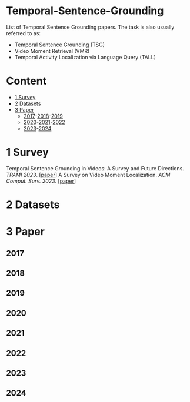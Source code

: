 # Temporal-Sentence-Grounding

List of Temporal Sentence Grounding papers.
The task is also usually referred to as:
- Temporal Sentence Grounding (TSG)
- Video Moment Retrieval (VMR)
- Temporal Activity Localization via Language Query (TALL)

# Content
- [1 Survey](#1-Survey)
- [2 Datasets](#2-Datasets)
- [3 Paper](#3-Paper)
    - [2017](#2017)-[2018](#2018)-[2019](#2019)
    - [2020](#2020)-[2021](#2021)-[2022](#2022)
    - [2023](#2023)-[2024](#2024)

# 1 Survey
Temporal Sentence Grounding in Videos: A Survey and Future Directions. *TPAMI 2023*. [[paper](https://ieeexplore.ieee.org/abstract/document/10075491)]
A Survey on Video Moment Localization. *ACM Comput. Surv. 2023*. [[paper](https://dl.acm.org/doi/abs/10.1145/3556537)]
# 2 Datasets
# 3 Paper
## 2017
## 2018
## 2019
## 2020 
## 2021
## 2022
## 2023
## 2024
